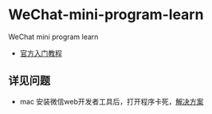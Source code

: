 # WeChat-mini-program-learn
WeChat mini program learn
* [官方入门教程](https://mp.weixin.qq.com/debug/wxadoc/dev/)




## 详见问题
* mac 安装微信web开发者工具后，打开程序卡死，[解决方案](https://my.oschina.net/iceTear/blog/821351)
